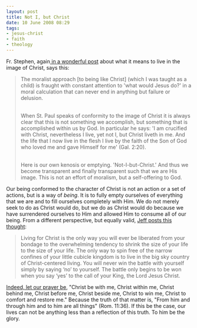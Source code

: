 ```yaml
---
layout: post
title: Not I, but Christ
date: 10 June 2008 08:29
tags:
- jesus-christ
- faith
- theology
---
```

<p>Fr. Stephen, again<a href="http://fatherstephen.wordpress.com/2008/06/09/the-emptiness-of-christ/"> in a wonderful post</a> about what it means to live in the image of Christ, says this:</p>

<blockquote>
The moralist approach [to being like Christ] (which I was taught as a child) is fraught with constant attention to 'what would Jesus do?' in a moral calculation that can never end in anything but failure or delusion.<br /><br />

When St. Paul speaks of conformity to the image of Christ it is always clear that this is not something we accomplish, but something that is accomplished within us by God. In particular he says:  'I am crucified with Christ, nevertheless I live, yet not I, but Christ liveth in me. And the life that I now live in the flesh I live by the faith of the Son of God who loved me and gave Himself for me' (Gal. 2:20).<br /><br />

Here is our own kenosis or emptying. 'Not-I-but-Christ.' And thus we become transparent and finally transparent such that we are His image. This is not an effort of moralism, but a self-offering to God.
</blockquote>

<p>Our being conformed to the character of Christ is not an action or a set of actions, but is a way of <span style="font-style: italic;">being</span>.  It is to fully empty ourselves of everything that we are and to fill ourselves completely with Him.  We do not merely seek to do as Christ would do, but we do as Christ would do because we have surrendered ourselves to Him and allowed Him to consume all of our being.  From a different perspective, but equally valid, <a href="http://www.detheos.com/2008/06/08/christ-centered-living-versus-the-tendency-to-shrink-our-lives/">Jeff posts this thought</a>:</p>

<blockquote>
Living for Christ is the only way you will ever be liberated from your bondage to the overwhelming tendency to shrink the size of your life to the size of your life. The only way to spin free of the narrow confines of your little cubicle kingdom is to live in the big sky country of Christ-centered living. You will never win the battle with yourself simply by saying &lsquo;no&rsquo; to yourself. The battle only begins to be won when you say &lsquo;yes&rsquo; to the call of your King, the Lord Jesus Christ.
</blockquote>

<a href="http://www.sundayschoollessons.com/prayerpat.htm">Indeed, let our prayer be</a>, "Christ be with me, Christ within me, Christ behind me, Christ before me, Christ beside me, Christ to win me, Christ to comfort and restore me."  Because the truth of that matter is, "From him and through him and to him are all things" (Rom. 11:36).  If this be the case, our lives can not be anything less than a reflection of this truth.  To him be the glory.
